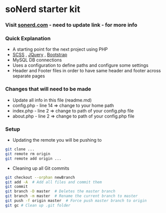 # soNerd starter kit #

### Visit [sonerd.com](http://sonerd.com) - need to update link - for more info ###

### Quick Explanation ###
* A starting point for the next project using PHP
* [SCSS](http://sass-lang.com/guide) , [JQuery](https://jquery.com/) , [Bootstrap](http://getbootstrap.com/)
* MySQL DB connections
* Uses a configuration to define paths and configure some settings
* Header and Footer files in order to have same header and footer across separate pages

### Changes that will need to be made ###
* Update all info in this file (readme.md)
* config.php - line 14 => change to your home path
* index.php - line 2 => change to path of your config.php file
* about.php - line 2 => change to path of your config.php file


### Setup ###
* Updating the remote you will be pushing to
```bash 
git clone ...
git remote rm origin
git remote add origin ...
```
* Cleaning up all Git commits
```bash 
git checkout --orphan newBranch
git add -A  # Add all files and commit them
git commit
git branch -D master  # Deletes the master branch
git branch -m master  # Rename the current branch to master
git push -f origin master  # Force push master branch to origin
git gc # Clean up .git folder
```
